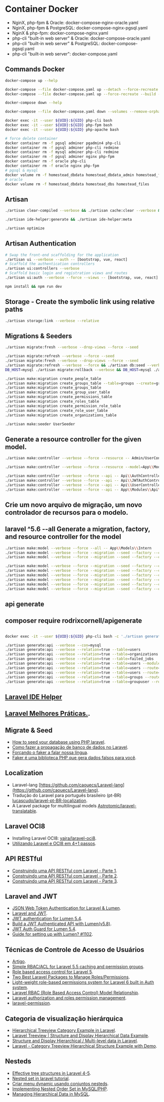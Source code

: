 Container Docker
================

- NginX, php-fpm & Oracle: docker-compose-nginx-oracle.yaml
- NginX, php-fpm & PostgreSQL: docker-compose-nginx-pgsql.yaml
- NginX & php-fpm: docker-compose-nginx.yaml
- php-cli "built-in web server" & Oracle: docker-compose-oracle.yaml
- php-cli "built-in web server" & PostgreSQL: docker-compose-pgsql.yaml
- php-cli "built-in web server": docker-compose.yaml

## Commands Docker
```bash
docker-compose up --help

docker-compose --file docker-compose.yaml up --detach --force-recreate --build --renew-anon-volumes --remove-orphans
docker-compose --file docker-compose.yaml up --force-recreate --build --renew-anon-volumes --remove-orphans

docker-compose down --help

docker-compose --file docker-compose.yaml down --volumes --remove-orphans

docker exec -it --user ${UID}:${GID} php-cli bash
docker exec -it --user ${UID}:${GID} php-fpm bash
docker exec -it --user ${UID}:${GID} php-apache bash

# force delete container
docker container rm -f pgsql adminer pgadmin4 php-cli
docker container rm -f pgsql adminer php-cli redmine
docker container rm -f mysql adminer php-cli redmine
docker container rm -f pgsql adminer nginx php-fpm
docker container rm -f oracle php-cli
docker container rm -f oracle nginx php-fpm
# pgsql & mysql
docker volume rm -f homestead_dbdata homestead_dbdata_admin homestead_files
# oracle
docker volume rm -f homestead_dbdata homestead_dbs homestead_files

```
## Artisan
```bash
./artisan clear-compiled --verbose && ./artisan cache:clear --verbose && ./artisan config:clear --verbose && ./artisan event:clear --verbose && ./artisan optimize:clear --verbose && ./artisan route:clear --verbose && ./artisan view:clear --verbose

./artisan ide-helper:generate && ./artisan ide-helper:meta

./artisan optimize
```
## Artisan Authentication
```bash
# Swap the front-end scaffolding for the application
./artisan ui --verbose --auth -- [bootstrap, vue, react]
# Scaffold the authentication controllers
./artisan ui:controllers --verbose
# Scaffold basic login and registration views and routes
./artisan ui:auth --verbose --force --views -- [bootstrap, vue, react]

npm install && npm run dev
```
## Storage - Create the symbolic link using relative paths
```bash
./artisan storage:link --verbose --relative
```
## Migrations & Seeders
```bash
./artisan migrate:fresh --verbose --drop-views --force --seed

./artisan migrate:refresh --verbose --force --seed
./artisan migrate:fresh --verbose --drop-views --force --seed
./artisan migrate:refresh --verbose --force && ./artisan db:seed --verbose --force
DB_HOST=mysql ./artisan migrate:rollback --verbose && DB_HOST=mysql ./artisan migrate --verbose --pretend > .docker/mysql/mysql.sql

./artisan make:migration create_people_table
./artisan make:migration create_groups_table --table=groups --create=groups
./artisan make:migration create_groups_table
./artisan make:migration create_group_user_table
./artisan make:migration create_permissions_table
./artisan make:migration create_roles_table
./artisan make:migration create_permission_role_table
./artisan make:migration create_role_user_table
./artisan make:migration create_organizations_table

./artisan make:seeder UserSeeder
```
## Generate a resource controller for the given model.
```bash
./artisan make:controller --verbose --force --resource -- Admin/UserController

./artisan make:controller --verbose --force --resource --model=App\\Models\\User -- UserController

./artisan make:controller --verbose --force --api -- Api\\AuthController
./artisan make:controller --verbose --force --api -- Api\\JWTAuthController
./artisan make:controller --verbose --force --api -- Api\\UserController
./artisan make:controller --verbose --force --api -- App\\Modules\\Api\\Routes\\Controllers\\RouteController
```
## Crie um novo arquivo de migração, um novo controlador de recursos para o modelo.
## laravel ^5.6 --all Generate a migration, factory, and resource controller for the model
```bash
./artisan make:model --verbose --force --all -- App\\Models\\Intern
./artisan make:model --verbose --force --migration --seed --factory --controller --resource -- App\\Models\\Intern
./artisan make:model --verbose --force --migration --seed --factory --controller --api -- App\\Models\\Intern

./artisan make:model --verbose --force --migration --seed --factory --controller --api -- App\\Models\\Setup
./artisan make:model --verbose --force --migration --seed --factory --controller --api -- App\\Models\\Person
./artisan make:model --verbose --force --migration --seed --factory --controller --api -- App\\Models\\Group
./artisan make:model --verbose --force --migration --seed --factory --controller --api -- App\\Models\\Role
./artisan make:model --verbose --force --migration --seed --factory --controller --api -- App\\Models\\Permissions
./artisan make:model --verbose --force --migration --seed --factory --controller --api -- App\\Models\\Organizations
```
## api generate
## composer require rodrixcornell/apigenerate
```bash

docker exec -it --user ${UID}:${GID} php-cli bash -c './artisan generate:api --verbose --con=mysql'

./artisan generate:api --verbose --con=mysql
./artisan generate:api --verbose --relation=true --table=users
./artisan generate:api --verbose --relation=true --table=organizations
./artisan generate:api --verbose --relation=true --table=failed_jobs
./artisan generate:api --verbose --relation=true --table=users --module=Api
./artisan generate:api --verbose --relation=true --table=users --route=my-users-route
./artisan generate:api --verbose --relation=true --table=users --route=my-users-route --module=Api
./artisan generate:api --verbose --relation=true --table=groups --route=groups
./artisan generate:api --verbose --relation=true --table=groupuser --route=groupuser
```
## [Laravel IDE Helper](https://github.com/barryvdh/laravel-ide-helper)

## [Laravel Melhores Práticas.](https://www.laravelbestpractices.com).

## Migrate & Seed
- [How to seed your database using PHP laravel](https://www.codementor.io/@chinemeremnwoga/how-to-seed-your-database-using-php-laravel-10mhltm0ts).
- [Como fazer a propagação de banco de dados no Laravel](https://artisansweb.net/database-seeding-laravel).
- [Forçando o faker a falar nossa língua](https://medium.com/@vs0uz4/for%C3%A7ando-o-faker-a-falar-nossa-l%C3%ADngua-72d9ee73244c).
- [Faker é uma biblioteca PHP que gera dados falsos para você](https://github.com/fzaninotto/Faker).

## Localization
- Laravel-lang [https://github.com/caouecs/Laravel-lang](https://github.com/caouecs/Laravel-lang).
- Tradução do Laravel para português brasileiro (pt-BR) [lucascudo/laravel-pt-BR-localization](https://github.com/lucascudo/laravel-pt-BR-localization).
- A Laravel package for multilingual models [Astrotomic/laravel-translatable](https://docs.astrotomic.info/laravel-translatable).

## Laravel OCI8
- Installing Laravel OCI8: [yajra/laravel-oci8](https://yajrabox.com/docs/laravel-oci8/master/installation).
- [Utilizando Laravel e OCI8 em 4+1 passos](https://medium.com/@jhonatanvinicius/utilizando-laravel-e-oci8-em-4-passos-48278c4bb8cf).

## API RESTful
- [Construindo uma API RESTful com Laravel - Parte 1](https://rafaell-lycan.com/2015/construindo-restful-api-laravel-parte-1).
- [Construindo uma API RESTful com Laravel - Parte 2](https://rafaell-lycan.com/2015/construindo-restful-api-laravel-parte-2).
- [Construindo uma API RESTful com Laravel - Parte 3](https://rafaell-lycan.com/2016/construindo-restful-api-laravel-parte-3).

## Laravel and JWT
- [JSON Web Token Authentication for Laravel & Lumen](https://jwt-auth.readthedocs.io/en/docs).
- [Laravel and JWT](https://blog.pusher.com/laravel-jwt).
- [JWT authentication for Lumen 5.4](https://dev.to/ziishaned/jwt-authentication-for-lumen-5-4-3d2m).
- [Build a JWT Authenticated API with Lumen(v5.8)](https://dev.to/ndiecodes/build-a-jwt-authenticated-api-with-lumen-2afm).
- [JWT Auth Guard for Lumen 5.4](https://github.com/gboyegadada/lumen-jwt).
- [Guide for setting up with Lumen? #1102](https://github.com/tymondesigns/jwt-auth/issues/1102).

## Técnicas de Controle de Acesso de Usuários
- [Artigo](https://blog.welrbraga.eti.br/?p=642).
- [Simple RBAC/ACL for Laravel 5.5 caching and permission groups](https://github.com/YaroslavMolchan/rbac).
- [Role based access control for Laravel 5](https://packagist.org/packages/visualappeal/laravel-rbac).
- [Two Best Laravel Packages to Manage Roles/Permissions](https://laravel-news.com/two-best-roles-permissions-packages).
- [Light-weight role-based permissions system for Laravel 6 built in Auth system](https://github.com/kodeine/laravel-acl).
- [Laravel RBAC (Role Based Access Control) Model Relationship](https://stackoverflow.com/questions/24301274/laravel-rbac-role-based-access-control-model-relationship).
- [Laravel authorization and roles permission management](https://medium.com/swlh/laravel-authorization-and-roles-permission-management-6d8f2043ea20).
- [laravel-permission](https://docs.spatie.be/laravel-permission/v3/introduction).

## Categoria de visualização hierárquica
- [Hierarchical Treeview Category Example in Laravel](https://www.codechief.org/article/hierarchical-treeview-category-example-in-laravel).
- [Laravel Treeview | Structure and Display Hierarchical Data Example](https://www.codechief.org/article/laravel-treeview-structure-and-display-hierarchical-data-example).
- [Structure and Display Hierarchical / Multi-level data in Laravel](https://www.5balloons.info/hierarchical-data-laravel-relationship-display).
- [Laravel - Category Treeview Hierarchical Structure Example with Demo](https://www.itsolutionstuff.com/post/laravel-5-category-treeview-hierarchical-structure-example-with-demoexample.html).

## Nesteds
- [Effective tree structures in Laravel 4-5](https://github.com/lazychaser/laravel-nestedset).
- [Nested set in laravel tutorial](https://appdividend.com/2018/04/30/nested-set-in-laravel-tutorial/).
- [Criar menu dynamic usando conjuntos nesteds](https://php.docow.com/criar-menu-dynamic-usando-conjuntos-nesteds.html).
- [Implementing Nested Order Set in MySQL/PHP](https://stackoverflow.com/questions/43201104/implementing-nested-order-set-in-mysql-php).
- [Managing Hierarchical Data in MySQL](http://mikehillyer.com/articles/managing-hierarchical-data-in-mysql).